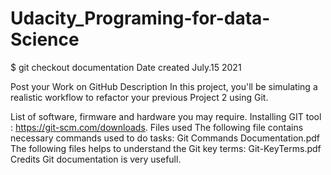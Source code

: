 # Udacity_Programing-for-data-Science

$ git checkout documentation
Date created
July.15 2021

Post your Work on GitHub
Description
In this project, you'll be simulating a realistic workflow to refactor your previous Project 2 using Git.

List of software, firmware and hardware you may require.
Installing GIT tool : https://git-scm.com/downloads.
Files used
The following file contains necessary commands used to do tasks:
Git Commands Documentation.pdf
The following files helps to understand the Git key terms:
Git-KeyTerms.pdf
Credits
Git documentation is very usefull.

